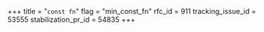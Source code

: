 +++
title = "`const fn`"
flag = "min_const_fn"
rfc_id = 911
tracking_issue_id = 53555
stabilization_pr_id = 54835
+++
